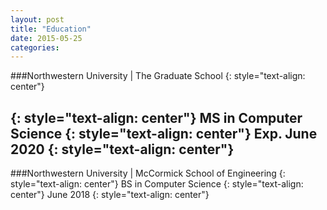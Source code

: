```yaml
---
layout: post
title: "Education"
date: 2015-05-25
categories:
---
```


###Northwestern University | The Graduate School
{: style="text-align: center"}


{: style="text-align: center"}
MS in Computer Science
{: style="text-align: center"}
Exp. June 2020
{: style="text-align: center"}
---

###Northwestern University | McCormick School of Engineering
{: style="text-align: center"}
BS in Computer Science
{: style="text-align: center"}
June 2018
{: style="text-align: center"}